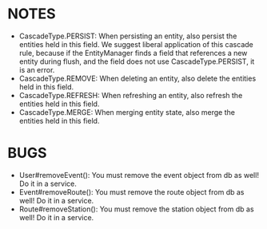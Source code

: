 NOTES
===

- CascadeType.PERSIST: When persisting an entity, also persist the entities held in this field. We suggest liberal application of this cascade rule, because if the EntityManager finds a field that references a new entity during flush, and the field does not use CascadeType.PERSIST, it is an error.
- CascadeType.REMOVE: When deleting an entity, also delete the entities held in this field.
- CascadeType.REFRESH: When refreshing an entity, also refresh the entities held in this field.
- CascadeType.MERGE: When merging entity state, also merge the entities held in this field.

BUGS
===

- User#removeEvent(): You must remove the event object from db as well! Do it in a service.
- Event#removeRoute(): You must remove the route object from db as well! Do it in a service.
- Route#removeStation(): You must remove the station object from db as well! Do it in a service. 
